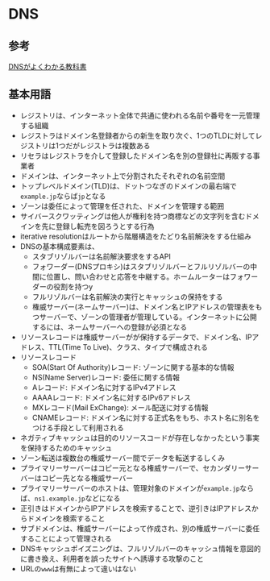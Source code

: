 # DNS

## 参考
[DNSがよくわかる教科書](https://www.sbcr.jp/product/4797394481/)

## 基本用語
- レジストリは、インターネット全体で共通に使われる名前や番号を一元管理する組織
- レジストラはドメイン名登録者からの新生を取り次ぐ、1つのTLDに対してレジストリは1つだがレジストラは複数ある
- リセラはレジストラを介して登録したドメイン名を別の登録社に再販する事業者
- ドメインは、インターネット上で分割されたそれぞれの名前空間
- トップレベルドメイン(TLD)は、ドットつなぎのドメインの最右端で`example.jp`ならば`jp`となる
- ゾーンは委任によって管理を任された、ドメインを管理する範囲
- サイバースクワッティングは他人が権利を持つ商標などの文字列を含むドメインを先に登録し転売を図ろうとする行為
- iterative resolutionはルートから階層構造をたどり名前解決をする仕組み
- DNSの基本構成要素は、
  - スタブリゾルバーは名前解決要求をするAPI
  - フォワーダー(DNSプロキシ)はスタブリゾルバーとフルリゾルバーの中間に位置し、問い合わせと応答を中継する。ホームルーターはフォワーダーの役割を持つy
  - フルリゾルバーは名前解決の実行とキャッシュの保持をする
  - 権威サーバー(ネームサーバー)は、ドメイン名とIPアドレスの管理表をもつサーバーで、ゾーンの管理者が管理している。インターネットに公開するには、ネームサーバーへの登録が必須となる
- リソースレコードは権威サーバーがが保持するデータで、ドメイン名、IPアドレス、TTL(Time To Live)、クラス、タイプで構成される
- リソースレコード
  - SOA(Start Of Authority)レコード: ゾーンに関する基本的な情報
  - NS(Name Server)レコード: 委任に関する情報
  - Aレコード: ドメイン名に対するIPv4アドレス
  - AAAAレコード: ドメイン名に対するIPv6アドレス
  - MXレコード(Mail ExChange): メール配送に対する情報
  - CNAMEレコード: ドメイン名に対する正式名をもち、ホスト名に別名をつける手段として利用される
- ネガティブキャッシュは目的のリソースコードが存在しなかったという事実を保持するためのキャッシュ
- ゾーン転送は複数台の権威サーバー間でデータを転送するしくみ
- プライマリーサーバーはコピー元となる権威サーバーで、セカンダリーサーバーはコピー先となる権威サーバー
- プライマリーサーバーのホストは、管理対象のドメインが`example.jp`ならば、`ns1.example.jp`などになる
- 正引きはドメインからIPアドレスを検索することで、逆引きはIPアドレスからドメインを検索すること
- サブドメインは、権威サーバーによって作成され、別の権威サーバーに委任することによって管理される
- DNSキャッシュポイズニングは、フルリゾルバーのキャッシュ情報を意図的に書き換え、利用者を誤ったサイトへ誘導する攻撃のこと
- URLの`www`は有無によって違いはない
